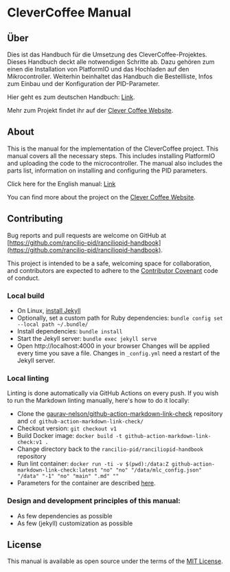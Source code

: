 # CleverCoffee Manual

## Über
Dies ist das Handbuch für die Umsetzung des CleverCoffee-Projektes. Dieses Handbuch deckt alle notwendigen Schritte ab. Dazu gehören zum einen die Installation von PlatformIO und das Hochladen auf den Mikrocontroller. Weiterhin beinhaltet das Handbuch die Bestellliste, Infos zum Einbau und der Konfiguration der PID-Parameter.

Hier geht es zum deutschen Handbuch: [Link](https://manual.rancilio-pid.de/de/).

Mehr zum Projekt findet ihr auf der [Clever Coffee Website](http://clevercoffee.de/).

## About

This is the manual for the implementation of the CleverCoffee project. This manual covers all the necessary steps. This includes installing PlatformIO and uploading the code to the microcontroller. The manual also includes the parts list, information on installing and configuring the PID parameters.

Click here for the English manual: [Link](https://manual.rancilio-pid.de/en/)

You can find more about the project on the [Clever Coffee Website](http://clevercoffee.de/).

## Contributing

Bug reports and pull requests are welcome on GitHub at [https://github.com/rancilio-pid/ranciliopid-handbook](https://github.com/rancilio-pid/ranciliopid-handbook).

This project is intended to be a safe, welcoming space for collaboration, and contributors are expected to adhere to the [Contributor Covenant](https://www.contributor-covenant.org/) code of conduct.

### Local build

* On Linux, [install Jekyll](https://jekyllrb.com/docs/installation/)
* Optionally, set a custom path for Ruby dependencies: `bundle config set --local path ~/.bundle/`
* Install dependencies: `bundle install`
* Start the Jekyll server: `bundle exec jekyll serve`
* Open http://localhost:4000 in your browser
Changes will be applied every time you save a file. Changes in `_config.yml` need a restart of the Jekyll server.

### Local linting
Linting is done automatically via GitHub Actions on every push. If you wish to run the Markdown linting manually, here's how to do it locally:
* Clone the [gaurav-nelson/github-action-markdown-link-check](https://github.com/gaurav-nelson/github-action-markdown-link-check) repository and `cd github-action-markdown-link-check/`
* Checkout version: `git checkout v1`
* Build Docker image: `docker build -t github-action-markdown-link-check:v1 .`
* Change directory back to the `rancilio-pid/ranciliopid-handbook` repository
* Run lint container: `docker run -ti -v $(pwd):/data:Z github-action-markdown-link-check:latest "no" "no" "/data/mlc_config.json" "/data" "-1" "no" "main" ".md" ""`
* Parameters for the container are described [here](https://github.com/gaurav-nelson/github-action-markdown-link-check?tab=readme-ov-file#custom-variables).

### Design and development principles of this manual:

* As few dependencies as possible
* As few (jekyll) customization as possible

## License
This manual is available as open source under the terms of the [MIT License](./LICENSE).
